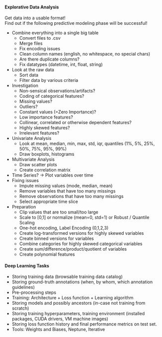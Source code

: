 #### Explorative Data Analysis 

Get data into a usable format!  
Find out if the following predictive modeling phase will be successful!  

+ Combine everything into a single big table
  + Convert files to .csv
  + Merge files
  + Fix encoding issues
  + Clean column names (english, no whitespace, no special chars)
  + Are there duplicate columns?
  + Fix datatypes (datetime, int, float, string)
+ Look at the raw data
  + Sort data
  + Filter data by various criteria
+ Investigation
  + Non-sensical observations/artifacts?
  + Coding of categorical features?
  + Missing values?
  + Outliers?
  + Constant values (=Zero Importance)?
  + Low importance features?
  + Collinear, correlated or otherwise dependent features?
  + Highly skewed features?
  + Irrelevant features?
+ Univariate Analysis
  + Look at mean, median, min, max, std, iqr, quantiles (1%, 5%, 25%, 50%, 75%, 95%, 99%)
  + Draw boxplots, histograms
+ Multivariate Analysis
  + Draw scatter plots 
  + Create correlation matrix
+ Time Series? -> Plot variables over time
+ Fixing issues
  + Impute missing values (mode, median, mean)
  + Remove variables that have too many missings
  + Remove observations that have too many missings
  + Select appropriate time slice
+ Preparation
  + Clip values that are too small/too large
  + Scale to [0,1] or normalize (mean=0, std=1) or Robust / Quantile Scaling
  + One-hot encoding, Label Encoding (0,1,2,3)
  + Create log-transformed versions for highly skewed variables
  + Create binned versions for variables
  + Combine categories for highly skewed categorical variables
  + Create sum/difference/product/quotient of variables
  + Create polynomial features


#### Deep Learning Tasks

+ Storing training data (browsable training data catalog)
+ Storing ground-truth annotations (when, by whom, which annotation guidelines)
+ Pre-processing steps
+ Training: Architecture + Loss function + Learning algorithm
+ Storing models and possibly ancestors (in-case not training from scratch)
+ Storing training hyperparameters, training environment (installed packages, CUDA drivers, VM machine images)
+ Storing loss function history and final performance metrics on test set.
+ Tools: Weights and Biases, Neptune, Iterative

